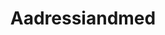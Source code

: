 ---
schema: default
title: Aadressiandmed
organization: ''
notes: ''
resources:
  - name: Aadressid
    url: 'http://xgis.maaamet.ee/adsavalik/ads?xBTN.newvalja'
    format: ''
license: 'http://creativecommons.org/licenses/by/3.0/'
maintainer: Maa-amet
maintainer_email: ''
---